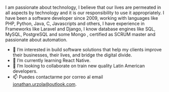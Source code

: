 I am passionate about technology, I believe that our lives are permeated in all aspects by technology and it is our responsibility to use it appropriately. I have been a software developer since 2009, working with languages like PHP, Python, Java, C, Javascripts and others, I have experience in Frameworks like Laravel and Django, I know database engines like SQL, MySQL, PostgreSQL and some Mongo , certified as SCRUM master and passionate about automation.

- 👀 I’m interested in build software solutions that help my clients improve their businesses, their lives, and bridge the digital divide.
- 🌱 I’m currently learning React Native.
- 💞️ I’m looking to collaborate on train new quality Latin American developers.
- 📫 Puedes contactarme por correo al email jonathan.urzola@outlook.com.
